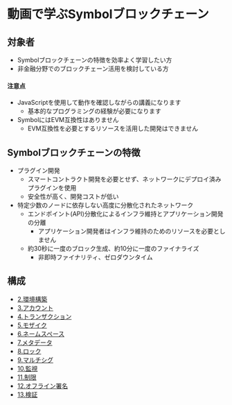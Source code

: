 # 動画で学ぶSymbolブロックチェーン

## 対象者
- Symbolブロックチェーンの特徴を効率よく学習したい方
- 非金融分野でのブロックチェーン活用を検討している方

#### 注意点
- JavaScriptを使用して動作を確認しながらの講義になります
  - 基本的なプログラミングの経験が必要になります
- SymbolにはEVM互換性はありません
  - EVM互換性を必要とするリソースを活用した開発はできません

## Symbolブロックチェーンの特徴
- プラグイン開発
  - スマートコントラクト開発を必要とせず、ネットワークにデプロイ済みプラグインを使用
  - 安全性が高く、開発コストが低い
- 特定少数のノードに依存しない高度に分散化されたネットワーク
  - エンドポイント(API)分散化によるインフラ維持とアプリケーション開発の分離
    - アプリケーション開発者はインフラ維持のためのリソースを必要としません
  - 約30秒に一度のブロック生成、約10分に一度のファイナライズ
    - 非即時ファイナリティ、ゼロダウンタイム

## 構成
- [2.環境構築](02_setting.md)
- [3.アカウント](03_account.md)
- [4.トランザクション](04_transaction.md)
- [5.モザイク](05_mosaic.md)
- [6.ネームスペース](06_namespace.md)
- [7.メタデータ](07_metadata.md)
- [8.ロック](08_lock.md)
- [9.マルチシグ](09_multisig.md)
- [10.監視](10_observer.md)
- [11.制限](11_restriction.md)
- [12.オフライン署名](12_offline_signature.md)
- [13.検証](13_verify.md)

